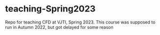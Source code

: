 # teaching-Spring2023
Repo for teaching CFD at VJTI, Spring 2023. This course was supposed to run in Autumn 2022, but got delayed for some reason
